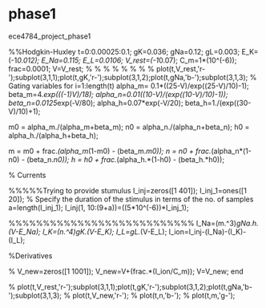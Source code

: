 phase1
======

ece4784_project_phase1

%%Hodgkin-Huxley
t=0:0.00025:0.1;
gK=0.036;
gNa=0.12;
gL=0.003;
E_K=(-1*0.012);
E_Na=0.115;
E_L=0.0106;
V_rest=(-1*0.07);
C_m=1*(10^(-6));
frac=0.0001;
V=V_rest;
% % % % % % % % plot(t,V_rest,'r-');subplot(3,1,1);plot(t,gK,'r-');subplot(3,1,2);plot(t,gNa,'b-');subplot(3,1,3);
% Gating variables
for i=1:length(t)
alpha_m= 0.1*((25-V)/exp((25-V)/10)-1);
beta_m=4.*exp(((-1)*V)/18);
alpha_n=0.01*((10-V)/(exp((10-V)/10)-1));
beta_n=0.0125*exp(-V/80);
alpha_h=0.07*exp(-V/20);
beta_h=1./(exp((30-V)/10)+1);

m0 = alpha_m./(alpha_m+beta_m);
n0 = alpha_n./(alpha_n+beta_n);
h0 = alpha_h./(alpha_h+beta_h);

m = m0 + frac.*(alpha_m*(1-m0) - (beta_m.*m0));
n = n0 + frac.*(alpha_n*(1-n0) - (beta_n.*n0));
h = h0 + frac.*(alpha_h.*(1-h0) - (beta_h.*h0));

% Currents

%%%%%Trying to provide stumulus
I_inj=zeros([1 401]);
I_inj_1=ones([1 20]); % Specify the duration of the stimulus in terms of the no. of samples 
a=length(I_inj_1);
I_inj(1, 10:(9+a))=((5*10^(-6))*I_inj_1);

%%%%%%%%%%%%%%%%%%%%%%%%%%%
I_Na=(m.^3)*gNa.*h.*(V-E_Na);
I_K=(n.^4)*gK.*(V-E_K);
I_L=gL.*(V-E_L);
I_ion=I_inj-(I_Na)-(I_K)-(I_L);

%Derivatives

% V_new=zeros([1 1001]);
V_new=V+(frac.*(I_ion/C_m));
V=V_new;
end

% plot(t,V_rest,'r-');subplot(3,1,1);plot(t,gK,'r-');subplot(3,1,2);plot(t,gNa,'b-');subplot(3,1,3);
% plot(t,V_new,'r-');
% plot(t,n,'b-');
% plot(t,m,'g-');


